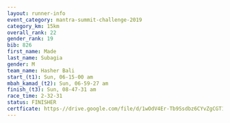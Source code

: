 ```yaml
---
layout: runner-info 
event_category: mantra-summit-challenge-2019 
category_km: 15km 
overall_rank: 22
gender_rank: 19
bib: 826
first_name: Made
last_name: Subagia
gender: M
team_name: Hasher Bali
start_(t1): Sun, 06-15-00 am
mbah_kamad_(t2): Sun, 06-59-27 am
finish_(t3): Sun, 08-47-31 am
race_time: 2-32-31
status: FINISHER
certficate: https-//drive.google.com/file/d/1wOdV4Er-Tb9Ssdbz6CYvZgCGT12tmJ00/view?usp=sharing
---
```

